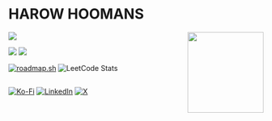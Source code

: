 <h1>HAROW HOOMANS</h1>
<img src = "https://komarev.com/ghpvc/?username=volt-l18" />
<img align="right" src = "https://media.tenor.com/gXwFEYckWzUAAAAi/anime.gif" width="150" height="160"/></br>

<p>
  <img src = "https://github-readme-stats.vercel.app/api?username=volt-l18&theme=tokyonight&hide_border=false&include_all_commits=false&count_private=false" />
  <img src = "https://github-readme-stats.vercel.app/api/top-langs/?username=volt-l18&theme=tokyonight&hide_border=false&include_all_commits=false&count_private=false&layout=compact" />
</p>

[![roadmap.sh](https://roadmap.sh/card/tall/678526c37dbe4fb02638d923?variant=dark)](https://roadmap.sh)
![LeetCode Stats](https://leetcard.jacoblin.cool/Volt_L18?theme=catppuccinMocha&font=Baloo%20Paaji%202&ext=heatmap)

##
[![Ko-Fi](https://img.shields.io/badge/Ko--fi-F16061?style=for-the-badge&logo=ko-fi&logoColor=white)](https://ko-fi.com/voltl18)
[![LinkedIn](https://img.shields.io/badge/LinkedIn-%230077B5.svg?logo=linkedin&logoColor=white)](https://www.linkedin.com/in/khushal-neekhra-8ba53924b/)
[![X](https://img.shields.io/badge/X-black.svg?logo=X&logoColor=white)](https://x.com/NeekhraKhushal)








